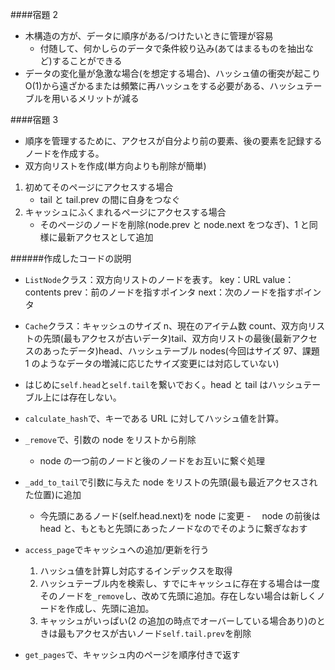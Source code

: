 ####宿題 2

- 木構造の方が、データに順序がある/つけたいときに管理が容易
  - 付随して、何かしらのデータで条件絞り込み(あてはまるものを抽出など)することができる
- データの変化量が急激な場合(を想定する場合)、ハッシュ値の衝突が起こり O(1)から遠ざかるまたは頻繁に再ハッシュをする必要がある、ハッシュテーブルを用いるメリットが減る

####宿題 3

- 順序を管理するために、アクセスが自分より前の要素、後の要素を記録するノードを作成する。
- 双方向リストを作成(単方向よりも削除が簡単)

1. 初めてそのページにアクセスする場合
   - tail と tail.prev の間に自身をつなぐ
2. キャッシュにふくまれるページにアクセスする場合
   - そのページのノードを削除(node.prev と node.next をつなぎ)、1 と同様に最新アクセスとして追加

######作成したコードの説明

- `ListNode`クラス：双方向リストのノードを表す。
  key：URL
  value：contents
  prev：前のノードを指すポインタ
  next：次のノードを指すポインタ
- `Cache`クラス：キャッシュのサイズ n、現在のアイテム数 count、双方向リストの先頭(最もアクセスが古いデータ)tail、双方向リストの最後(最新アクセスのあったデータ)head、ハッシュテーブル nodes(今回はサイズ 97、課題 1 のようなデータの増減に応じたサイズ変更には対応していない)

- はじめに`self.head`と`self.tail`を繋いでおく。head と tail はハッシュテーブル上には存在しない。
- `calculate_hash`で、キーである URL に対してハッシュ値を計算。
- `_remove`で、引数の node をリストから削除
  - node の一つ前のノードと後のノードをお互いに繋ぐ処理
- `_add_to_tail`で引数に与えた node をリストの先頭(最も最近アクセスされた位置)に追加
  - 今先頭にあるノード(self.head.next)を node に変更 -　 node の前後は head と、もともと先頭にあったノードなのでそのように繋ぎなおす
- `access_page`でキャッシュへの追加/更新を行う
  1. ハッシュ値を計算し対応するインデックスを取得
  2. ハッシュテーブル内を検索し、すでにキャッシュに存在する場合は一度そのノードを`_remove`し、改めて先頭に追加。存在しない場合は新しくノードを作成し、先頭に追加。
  3. キャッシュがいっぱい(2 の追加の時点でオーバーしている場合あり)のときは最もアクセスが古いノード`self.tail.prev`を削除
- `get_pages`で、キャッシュ内のページを順序付きで返す
